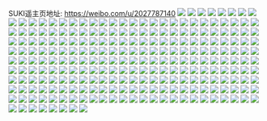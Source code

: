 SUKI遥主页地址: https://weibo.com/u/2027787140 
![](https://wx4.sinaimg.cn/mw2000/78dd9384ly1h8z3h4jcbtj22c03407wj.jpg) 
![](https://wx4.sinaimg.cn/mw2000/78dd9384ly1h8z3h5ohhgj22c0340u0y.jpg) 
![](https://wx4.sinaimg.cn/mw2000/78dd9384ly1h8z3h6qe6fj23402c0e82.jpg) 
![](https://wx4.sinaimg.cn/mw2000/78dd9384ly1h8z3h8wmy2j22c034i4qs.jpg) 
![](https://wx4.sinaimg.cn/mw2000/78dd9384ly1h8z3h9pz89j22c02c0npe.jpg) 
![](https://wx4.sinaimg.cn/mw2000/78dd9384ly1h8z3hab6vxj22c0340e81.jpg) 
![](https://wx4.sinaimg.cn/mw2000/78dd9384ly1h8z3hb6302j22c03407wi.jpg) 
![](https://wx4.sinaimg.cn/mw2000/78dd9384ly1h8z3hc2sllj22c02c2qv6.jpg) 
![](https://wx4.sinaimg.cn/mw2000/78dd9384ly1h8z3hdabi8j22c03401l1.jpg) 
![](https://wx4.sinaimg.cn/mw2000/78dd9384ly1h8z3hej1lkj22c0340x6q.jpg) 
![](https://wx4.sinaimg.cn/mw2000/78dd9384ly1h8vkt5e1cpj22c02x1npe.jpg) 
![](https://wx4.sinaimg.cn/mw2000/78dd9384ly1h8vkt5t39cj21a01pcwjg.jpg) 
![](https://wx4.sinaimg.cn/mw2000/78dd9384ly1h8vktjk0lbj22c03404qs.jpg) 
![](https://wx4.sinaimg.cn/mw2000/78dd9384ly1h8vktlirfaj22802yohdu.jpg) 
![](https://wx4.sinaimg.cn/mw2000/78dd9384ly1h8vktp48w7j22802yokjm.jpg) 
![](https://wx4.sinaimg.cn/mw2000/78dd9384ly1h8vkt2lus3j22c0340qv7.jpg) 
![](https://wx4.sinaimg.cn/mw2000/78dd9384ly1h8vktrlbvlj22c0340x6r.jpg) 
![](https://wx4.sinaimg.cn/mw2000/78dd9384ly1h8vktt97btj23402a7b2a.jpg) 
![](https://wx4.sinaimg.cn/mw2000/78dd9384ly1h8vktvt0mdj22yo280qv7.jpg) 
![](https://wx4.sinaimg.cn/mw2000/78dd9384ly1h8t9a2mbetj22dr36c7wj.jpg) 
![](https://wx4.sinaimg.cn/mw2000/78dd9384ly1h8hifma9ugj22c03401ky.jpg) 
![](https://wx4.sinaimg.cn/mw2000/78dd9384ly1h8hifmzs7xj20zg1baajg.jpg) 
![](https://wx4.sinaimg.cn/mw2000/78dd9384ly1h8hifnzpp4j22c0340u0x.jpg) 
![](https://wx4.sinaimg.cn/mw2000/78dd9384ly1h8hiflfs3hj21je2ikhdt.jpg) 
![](https://wx4.sinaimg.cn/mw2000/78dd9384ly1h8hifonntdj20u0140dzk.jpg) 
![](https://wx4.sinaimg.cn/mw2000/78dd9384ly1h89dnef2jaj21900u0qlo.jpg) 
![](https://wx4.sinaimg.cn/mw2000/78dd9384ly1h89dnf6fupj21900u0tp5.jpg) 
![](https://wx4.sinaimg.cn/mw2000/78dd9384ly1h89dndf9muj21900u0gt2.jpg) 
![](https://wx4.sinaimg.cn/mw2000/78dd9384ly1h89dnh8uspj21900u0tgr.jpg) 
![](https://wx4.sinaimg.cn/mw2000/78dd9384ly1h89dni1fkvj21900u0qcj.jpg) 
![](https://wx4.sinaimg.cn/mw2000/78dd9384ly1h89dnihgrdj20u01400z2.jpg) 
![](https://wx4.sinaimg.cn/mw2000/78dd9384ly1h8627uuk9bj23402c04qq.jpg) 
![](https://wx4.sinaimg.cn/mw2000/78dd9384ly1h8627wjiuej22c0340b2b.jpg) 
![](https://wx4.sinaimg.cn/mw2000/78dd9384ly1h8627y2tatj23402c01kz.jpg) 
![](https://wx4.sinaimg.cn/mw2000/78dd9384ly1h8627z99m6j23402c07wh.jpg) 
![](https://wx4.sinaimg.cn/mw2000/78dd9384ly1h862807hkgj23402c01ky.jpg) 
![](https://wx4.sinaimg.cn/mw2000/78dd9384ly1h862819vvoj23402c0e81.jpg) 
![](https://wx4.sinaimg.cn/mw2000/78dd9384ly1h86282njx9j22c03404qq.jpg) 
![](https://wx4.sinaimg.cn/mw2000/78dd9384ly1h86283y8svj22c03404qq.jpg) 
![](https://wx4.sinaimg.cn/mw2000/78dd9384ly1h86285gjykj22c0340hdu.jpg) 
![](https://wx4.sinaimg.cn/mw2000/78dd9384ly1h8627tje46j22c0340kjm.jpg) 
![](https://wx4.sinaimg.cn/mw2000/78dd9384ly1h85grp2gp9j21900u0k5i.jpg) 
![](https://wx4.sinaimg.cn/mw2000/78dd9384ly1h85grpjxnej21900u0wq9.jpg) 
![](https://wx4.sinaimg.cn/mw2000/78dd9384ly1h85grq14p2j21900u0gxq.jpg) 
![](https://wx4.sinaimg.cn/mw2000/78dd9384ly1h85grqco23j21900u0n2h.jpg) 
![](https://wx4.sinaimg.cn/mw2000/78dd9384ly1h85grodbqdj21900u0gss.jpg) 
![](https://wx4.sinaimg.cn/mw2000/78dd9384ly1h85grqsw3lj21900u07bu.jpg) 
![](https://wx4.sinaimg.cn/mw2000/78dd9384ly1h85grrc6qij20u0190aho.jpg) 
![](https://wx4.sinaimg.cn/mw2000/78dd9384ly1h85grrqd1uj21900u079f.jpg) 
![](https://wx4.sinaimg.cn/mw2000/78dd9384ly1h85grs6ak0j21900u00yw.jpg) 
![](https://wx4.sinaimg.cn/mw2000/78dd9384ly1h85grsoxkcj20u0190na7.jpg) 
![](https://wx4.sinaimg.cn/mw2000/78dd9384ly1h85grt41kzj21900u0guf.jpg) 
![](https://wx4.sinaimg.cn/mw2000/78dd9384ly1h85grtljlhj21900u014i.jpg) 
![](https://wx4.sinaimg.cn/mw2000/78dd9384ly1h85gru5juxj20u0190n46.jpg) 
![](https://wx4.sinaimg.cn/mw2000/78dd9384ly1h85gruouo0j21900u0k0m.jpg) 
![](https://wx4.sinaimg.cn/mw2000/78dd9384ly1h85grv2zexj21900u0wkt.jpg) 
![](https://wx4.sinaimg.cn/mw2000/78dd9384ly1h85grvfe49j21900u0wkr.jpg) 
![](https://wx4.sinaimg.cn/mw2000/78dd9384ly1h85grvt0tsj21900u0jwv.jpg) 
![](https://wx4.sinaimg.cn/mw2000/78dd9384ly1h85grwa9vaj20u0190dro.jpg) 
![](https://wx4.sinaimg.cn/mw2000/78dd9384ly1h7s7hwad75j22c0340e82.jpg) 
![](https://wx4.sinaimg.cn/mw2000/78dd9384ly1h7s7hz101yj23402c0x6q.jpg) 
![](https://wx4.sinaimg.cn/mw2000/78dd9384ly1h7s7i3375qj23402c04qr.jpg) 
![](https://wx4.sinaimg.cn/mw2000/78dd9384ly1h7s7i51lqqj22c03401ky.jpg) 
![](https://wx4.sinaimg.cn/mw2000/78dd9384ly1h7s7i7f21rj23402c04qr.jpg) 
![](https://wx4.sinaimg.cn/mw2000/78dd9384ly1h7s7i99ak8j23402c0qv6.jpg) 
![](https://wx4.sinaimg.cn/mw2000/78dd9384ly1h7s7ibma0pj22c0340e83.jpg) 
![](https://wx4.sinaimg.cn/mw2000/78dd9384ly1h7pytqax58j23402c0hdu.jpg) 
![](https://wx4.sinaimg.cn/mw2000/78dd9384ly1h7pytrfgswj23402c07wi.jpg) 
![](https://wx4.sinaimg.cn/mw2000/78dd9384ly1h7pytuxmr9j22c02jmx6r.jpg) 
![](https://wx4.sinaimg.cn/mw2000/78dd9384ly1h7pytvn5cfj21mc17qauh.jpg) 
![](https://wx4.sinaimg.cn/mw2000/78dd9384ly1h7pytd520pj23381yw1kz.jpg) 
![](https://wx4.sinaimg.cn/mw2000/78dd9384ly1h7pytwzdy6j22c03404qq.jpg) 
![](https://wx4.sinaimg.cn/mw2000/78dd9384ly1h7pytyjiinj23402c0qv6.jpg) 
![](https://wx4.sinaimg.cn/mw2000/78dd9384ly1h7pyu5jsa9j22c0340qv6.jpg) 
![](https://wx4.sinaimg.cn/mw2000/78dd9384ly1h7k47chiesj23402c0npf.jpg) 
![](https://wx4.sinaimg.cn/mw2000/78dd9384ly1h7k4766wpaj23402c04qr.jpg) 
![](https://wx4.sinaimg.cn/mw2000/78dd9384ly1h7k47dv4fjj23402c0kjm.jpg) 
![](https://wx4.sinaimg.cn/mw2000/78dd9384ly1h7ihjpbz2zj20u00ysafz.jpg) 
![](https://wx4.sinaimg.cn/mw2000/78dd9384ly1h7ihjo10whj21400u046z.jpg) 
![](https://wx4.sinaimg.cn/mw2000/78dd9384ly1h7ihjq2bc8j20u0106grw.jpg) 
![](https://wx4.sinaimg.cn/mw2000/78dd9384ly1h7ihjqn6qxj20u010qagd.jpg) 
![](https://wx4.sinaimg.cn/mw2000/78dd9384ly1h7ihjr5203j20u0140jy6.jpg) 
![](https://wx4.sinaimg.cn/mw2000/78dd9384ly1h7ihjs8hx8j21400u0n7u.jpg) 
![](https://wx4.sinaimg.cn/mw2000/78dd9384gy1h6gxok31mmj21hg0u0aiz.jpg) 
![](https://wx4.sinaimg.cn/mw2000/78dd9384gy1h6gxokr325j21hc0u0q71.jpg) 
![](https://wx4.sinaimg.cn/mw2000/78dd9384gy1h6gxolpo3oj21hc0u0acu.jpg) 
![](https://wx4.sinaimg.cn/mw2000/78dd9384gy1h6gxomjcdwj21hc0u00v4.jpg) 
![](https://wx4.sinaimg.cn/mw2000/78dd9384gy1h6gxoo48y8j21hc0u0n7c.jpg) 
![](https://wx4.sinaimg.cn/mw2000/78dd9384gy1h6gxopoqn7j21hc0u0n2k.jpg) 
![](https://wx4.sinaimg.cn/mw2000/78dd9384gy1h6gxoqqtlgj21hc0u047r.jpg) 
![](https://wx4.sinaimg.cn/mw2000/78dd9384gy1h6gxoi4e4oj21hc0u0qav.jpg) 
![](https://wx4.sinaimg.cn/mw2000/78dd9384gy1h6gxorxx8yj21hc0u0466.jpg) 
![](https://wx4.sinaimg.cn/mw2000/78dd9384gy1h6gxots126j21hc0u0wlv.jpg) 
![](https://wx4.sinaimg.cn/mw2000/78dd9384gy1h6gxovdqa1j21hc0u0wvs.jpg) 
![](https://wx4.sinaimg.cn/mw2000/78dd9384gy1h6gxowvy1aj21hc0u0h0f.jpg) 
![](https://wx4.sinaimg.cn/mw2000/78dd9384gy1h6gxoz13mkj21hc0u0ait.jpg) 
![](https://wx4.sinaimg.cn/mw2000/78dd9384gy1h6gxp0ofryj21hc0u04ap.jpg) 
![](https://wx4.sinaimg.cn/mw2000/78dd9384gy1h6gxp2bmjjj21hc0u016c.jpg) 
![](https://wx4.sinaimg.cn/mw2000/78dd9384gy1h6gxp43eapj21hc0u0dxs.jpg) 
![](https://wx4.sinaimg.cn/mw2000/78dd9384ly1h6b4i554h5j23402c07wj.jpg) 
![](https://wx4.sinaimg.cn/mw2000/78dd9384ly1h6b4i751ikj23402c0hdv.jpg) 
![](https://wx4.sinaimg.cn/mw2000/78dd9384ly1h69x7djq4tj22c0340he2.jpg) 
![](https://wx4.sinaimg.cn/mw2000/78dd9384ly1h4qdht54qlj20zk20w7tz.jpg) 
![](https://wx4.sinaimg.cn/mw2000/78dd9384ly1h4qdhu4p8qj22c02c0b2a.jpg) 
![](https://wx4.sinaimg.cn/mw2000/78dd9384ly1h4qdhvkx86j241l39le82.jpg) 
![](https://wx4.sinaimg.cn/mw2000/78dd9384ly1h4qdhwysgwj22c03401ky.jpg) 
![](https://wx4.sinaimg.cn/mw2000/78dd9384ly1h4qdhynalwj22c0340b2a.jpg) 
![](https://wx4.sinaimg.cn/mw2000/78dd9384ly1h4qdi01z3ej22c03401ky.jpg) 
![](https://wx4.sinaimg.cn/mw2000/78dd9384ly1h4qdi1lik6j22c0340b2a.jpg) 
![](https://wx4.sinaimg.cn/mw2000/78dd9384ly1h4qdlhac40j23402c04qr.jpg) 
![](https://wx4.sinaimg.cn/mw2000/78dd9384ly1h4qdllbvh2j22x82c07wj.jpg) 
![](https://wx4.sinaimg.cn/mw2000/78dd9384ly1h4qdlfug13j23402c04qq.jpg) 
![](https://wx4.sinaimg.cn/mw2000/78dd9384ly1h4qdlnalivj22c0340x6q.jpg) 
![](https://wx4.sinaimg.cn/mw2000/78dd9384ly1h4qdlpckxnj22c0340u0x.jpg) 
![](https://wx4.sinaimg.cn/mw2000/78dd9384ly1h4qdljo0fzj231c2a0npe.jpg) 
![](https://wx4.sinaimg.cn/mw2000/78dd9384ly1h4qdlroel9j22c0340npf.jpg) 
![](https://wx4.sinaimg.cn/mw2000/78dd9384ly1h4qdltbms8j23402c0b2b.jpg) 
![](https://wx4.sinaimg.cn/mw2000/78dd9384ly1h40ot8pju6j22c0340hdw.jpg) 
![](https://wx4.sinaimg.cn/mw2000/78dd9384ly1h40ota82ocj23402c01kz.jpg) 
![](https://wx4.sinaimg.cn/mw2000/78dd9384ly1h40otbv10mj23402c0qv7.jpg) 
![](https://wx4.sinaimg.cn/mw2000/78dd9384ly1h40otdf4dqj22c0340e83.jpg) 
![](https://wx4.sinaimg.cn/mw2000/78dd9384ly1h40otf4m8zj22c0340npf.jpg) 
![](https://wx4.sinaimg.cn/mw2000/78dd9384ly1h40otgza45j22bv308hdv.jpg) 
![](https://wx4.sinaimg.cn/mw2000/78dd9384ly1h40otirym7j229w3187wj.jpg) 
![](https://wx4.sinaimg.cn/mw2000/78dd9384ly1h40otjpkkuj22yz217u0x.jpg) 
![](https://wx4.sinaimg.cn/mw2000/78dd9384ly1h40ot67uabj22c03401l0.jpg) 
![](https://wx4.sinaimg.cn/mw2000/78dd9384ly1h40otkyi11j22c0340kjm.jpg) 
![](https://wx4.sinaimg.cn/mw2000/78dd9384ly1h40otmlac4j22c0340kjn.jpg) 
![](https://wx4.sinaimg.cn/mw2000/78dd9384ly1h40oto92bij22c0340npe.jpg) 
![](https://wx4.sinaimg.cn/mw2000/78dd9384ly1h40otpu6k2j22c0340e83.jpg) 
![](https://wx4.sinaimg.cn/mw2000/78dd9384ly1h3zb0jo84nj22c0340npe.jpg) 
![](https://wx4.sinaimg.cn/mw2000/78dd9384ly1h3zb0q5w0fj22c0340kjo.jpg) 
![](https://wx4.sinaimg.cn/mw2000/78dd9384ly1h3zb0sdafmj23402c0npe.jpg) 
![](https://wx4.sinaimg.cn/mw2000/78dd9384ly1h3zb0u4id2j23402c0kjm.jpg) 
![](https://wx4.sinaimg.cn/mw2000/78dd9384ly1h3zb0vvikhj23402c0qv6.jpg) 
![](https://wx4.sinaimg.cn/mw2000/78dd9384ly1h3zb0gyn15j23402c0x6q.jpg) 
![](https://wx4.sinaimg.cn/mw2000/78dd9384ly1h3zb0yztmrj23402c0u0y.jpg) 
![](https://wx4.sinaimg.cn/mw2000/78dd9384ly1h3zb3tbnwlj22c0340e84.jpg) 
![](https://wx4.sinaimg.cn/mw2000/78dd9384ly1h37oitiiy3j21o02807wi.jpg) 
![](https://wx4.sinaimg.cn/mw2000/78dd9384ly1h37oisagoxj21o0280qv6.jpg) 
![](https://wx4.sinaimg.cn/mw2000/78dd9384ly1h37oiverooj21o02807wi.jpg) 
![](https://wx4.sinaimg.cn/mw2000/78dd9384ly1h37oiwfg9xj22801o0npd.jpg) 
![](https://wx4.sinaimg.cn/mw2000/78dd9384ly1h37oixl2oij21o0280x6p.jpg) 
![](https://wx4.sinaimg.cn/mw2000/78dd9384ly1h37oiyo5otj21li24qx6p.jpg) 
![](https://wx4.sinaimg.cn/mw2000/78dd9384ly1h37oj097o2j21o02801ky.jpg) 
![](https://wx4.sinaimg.cn/mw2000/78dd9384ly1h37oj1mezlj22801o0b2a.jpg) 
![](https://wx4.sinaimg.cn/mw2000/78dd9384ly1h37oj2xgjoj22481l67wi.jpg) 
![](https://wx4.sinaimg.cn/mw2000/78dd9384ly1h37oj3pa3aj21bs1pzb29.jpg) 
![](https://wx4.sinaimg.cn/mw2000/78dd9384ly1h37oj5ss6lj23402c0kjn.jpg) 
![](https://wx4.sinaimg.cn/mw2000/78dd9384ly1h37oj7g7g6j23402c0hdv.jpg) 
![](https://wx4.sinaimg.cn/mw2000/78dd9384ly1h37onkcepmj21sg28k7tb.jpg) 
![](https://wx4.sinaimg.cn/mw2000/78dd9384ly1h37onjvpfnj21o0230e81.jpg) 
![](https://wx4.sinaimg.cn/mw2000/78dd9384ly1h2w1cmdlfdj20v516349v.jpg) 
![](https://wx4.sinaimg.cn/mw2000/78dd9384ly1h2w1cohzkqj23402c0e83.jpg) 
![](https://wx4.sinaimg.cn/mw2000/78dd9384ly1h2w1cqjy07j22c0340kjn.jpg) 
![](https://wx4.sinaimg.cn/mw2000/78dd9384ly1h2w1cm11jxj21ey1wckjl.jpg) 
![](https://wx4.sinaimg.cn/mw2000/78dd9384ly1h2w1crz6pdj22c0340hdu.jpg) 
![](https://wx4.sinaimg.cn/mw2000/78dd9384ly1h2w1cu15fhj22c03407wj.jpg) 
![](https://wx4.sinaimg.cn/mw2000/78dd9384ly1h2w1cv5i9tj21es1w0b29.jpg) 
![](https://wx4.sinaimg.cn/mw2000/78dd9384ly1h2w1cxh31hj22c0340npf.jpg) 
![](https://wx4.sinaimg.cn/mw2000/78dd9384ly1h2w1cyjl8aj21400u0ael.jpg) 
![](https://wx4.sinaimg.cn/mw2000/78dd9384ly1h2w1cyzrofj213y0u0e02.jpg) 
![](https://wx4.sinaimg.cn/mw2000/78dd9384ly1h2w1d62md8j22802yo7wk.jpg) 
![](https://wx4.sinaimg.cn/mw2000/78dd9384ly1h2w1d8myubj22c03404qs.jpg) 
![](https://wx4.sinaimg.cn/mw2000/78dd9384ly1gzq2gln2mzj21bf0zk7b8.jpg) 
![](https://wx4.sinaimg.cn/mw2000/78dd9384ly1gzq2gmnpw3j21be0zkqbw.jpg) 
![](https://wx4.sinaimg.cn/mw2000/78dd9384ly1gzq2gley4nj20zk1be43z.jpg) 
![](https://wx4.sinaimg.cn/mw2000/78dd9384ly1gzq2gn45hfj20zk1beqle.jpg) 
![](https://wx4.sinaimg.cn/mw2000/78dd9384ly1gzq2gnnbjij20zk1betq5.jpg) 
![](https://wx4.sinaimg.cn/mw2000/78dd9384ly1gzq2goihw0j21ey1w0npd.jpg) 
![](https://wx4.sinaimg.cn/mw2000/78dd9384ly1gzq2gp5q48j21bg0zkk1n.jpg) 
![](https://wx4.sinaimg.cn/mw2000/78dd9384ly1gzq2grm7luj22c0340kjo.jpg) 
![](https://wx4.sinaimg.cn/mw2000/78dd9384ly1gzq0ht8hmkj22c0340b2b.jpg) 
![](https://wx4.sinaimg.cn/mw2000/78dd9384ly1gzq0hum0n0j22c03404qq.jpg) 
![](https://wx4.sinaimg.cn/mw2000/78dd9384ly1gzq0hwsn6xj22c0340qv7.jpg) 
![](https://wx4.sinaimg.cn/mw2000/78dd9384ly1gzq0hyucb6j23402c01kz.jpg) 
![](https://wx4.sinaimg.cn/mw2000/78dd9384ly1gzq0hr6b38j22c0340u0z.jpg) 
![](https://wx4.sinaimg.cn/mw2000/78dd9384ly1gzq0hzvdtaj21ey1w0b29.jpg) 
![](https://wx4.sinaimg.cn/mw2000/78dd9384ly1gyrhjl5v2uj22c0340npe.jpg) 
![](https://wx4.sinaimg.cn/mw2000/78dd9384ly1gyrhk395krj21vz0z1wqq.jpg) 
![](https://wx4.sinaimg.cn/mw2000/78dd9384ly1gyrhjniej0j23402c0npf.jpg) 
![](https://wx4.sinaimg.cn/mw2000/78dd9384ly1gyrhjoeomdj21ey1w0hdt.jpg) 
![](https://wx4.sinaimg.cn/mw2000/78dd9384ly1gyrhjqt4uij22c0340e83.jpg) 
![](https://wx4.sinaimg.cn/mw2000/78dd9384ly1gyrhjt1b2yj22c03404qr.jpg) 
![](https://wx4.sinaimg.cn/mw2000/78dd9384ly1gyrhjveqqoj22c0340npg.jpg) 
![](https://wx4.sinaimg.cn/mw2000/78dd9384ly1gyrhjxpov2j22c0340npf.jpg) 
![](https://wx4.sinaimg.cn/mw2000/78dd9384ly1gyrhk0lad2j23402c0hdv.jpg) 
![](https://wx4.sinaimg.cn/mw2000/78dd9384ly1gyrhk2qcoqj22c03407wi.jpg) 
![](https://wx4.sinaimg.cn/mw2000/78dd9384ly1gyrhk45s2nj21w01eye81.jpg) 
![](https://wx4.sinaimg.cn/mw2000/78dd9384ly1gyrhk6tsd4j22c0340qv8.jpg) 
![](https://wx4.sinaimg.cn/mw2000/78dd9384ly1gyrhk8cjvwj22c0340hdu.jpg) 
![](https://wx4.sinaimg.cn/mw2000/78dd9384ly1gyrhka9c08j22c0340x6q.jpg) 
![](https://wx4.sinaimg.cn/mw2000/78dd9384ly1gyrhjjvscgj22c03404np.jpg) 
![](https://wx4.sinaimg.cn/mw2000/78dd9384ly1gyrhkdoryjj22c0340b2e.jpg) 
![](https://wx4.sinaimg.cn/mw2000/78dd9384ly1gyrhkg1spej22c0340qv7.jpg) 
![](https://wx4.sinaimg.cn/mw2000/78dd9384ly1gyrhkgojtij21ey1w018d.jpg) 
![](https://wx4.sinaimg.cn/mw2000/78dd9384ly1gydiaew3clj20zk1beh3g.jpg) 
![](https://wx4.sinaimg.cn/mw2000/78dd9384ly1gydiaf67jhj20zk0qogtb.jpg) 
![](https://wx4.sinaimg.cn/mw2000/78dd9384ly1gydiaeeghvj20zk0qodn2.jpg) 
![](https://wx4.sinaimg.cn/mw2000/78dd9384ly1gydiafj9acj20zk0qojxv.jpg) 
![](https://wx4.sinaimg.cn/mw2000/78dd9384ly1gydiafszjkj20zk0qon35.jpg) 
![](https://wx4.sinaimg.cn/mw2000/78dd9384ly1gydiag5rgxj20zk0qogte.jpg) 
![](https://wx4.sinaimg.cn/mw2000/78dd9384ly1gydiagiiluj20zk0qo7aq.jpg) 
![](https://wx4.sinaimg.cn/mw2000/78dd9384ly1gydiagwylqj20zk0qowly.jpg) 
![](https://wx4.sinaimg.cn/mw2000/78dd9384ly1gydiai0u9uj20zk0qon6s.jpg) 
![](https://wx4.sinaimg.cn/mw2000/78dd9384gy1g2dh8defrqj21400u0k3b.jpg) 
![](https://wx4.sinaimg.cn/mw2000/78dd9384gy1g2dh8elf5fj21400qyh1w.jpg) 
![](https://wx4.sinaimg.cn/mw2000/78dd9384gy1g2dh8f5yskj21400u0woa.jpg) 
![](https://wx4.sinaimg.cn/mw2000/78dd9384gy1g2dh8fs8f0j21b60u0k79.jpg) 
![](https://wx4.sinaimg.cn/mw2000/78dd9384gy1g2dh8i9611j22c02x0b29.jpg) 
![](https://wx4.sinaimg.cn/mw2000/78dd9384gy1g2dh8isybqj21400u0n6s.jpg) 
![](https://wx4.sinaimg.cn/mw2000/78dd9384gy1g2dh8l12w5j22c02x0e82.jpg) 
![](https://wx4.sinaimg.cn/mw2000/78dd9384gy1g2dh8c5lelj22c0340hdt.jpg) 
![](https://wx4.sinaimg.cn/mw2000/78dd9384gy1g2dh8ln6tkj21400u013l.jpg) 
![](https://wx4.sinaimg.cn/mw2000/78dd9384ly1g25apkgs10j23402afu0y.jpg) 
![](https://wx4.sinaimg.cn/mw2000/78dd9384ly1g25apmyn21j222i3184qr.jpg) 
![](https://wx4.sinaimg.cn/mw2000/78dd9384ly1g25apqc4bbj23402c0kjo.jpg) 
![](https://wx4.sinaimg.cn/mw2000/78dd9384ly1g25aptd06cj22c03401l0.jpg) 
![](https://wx4.sinaimg.cn/mw2000/78dd9384ly1g25apw4gk1j231229w7wj.jpg) 
![](https://wx4.sinaimg.cn/mw2000/78dd9384ly1g25apzjtb8j22c0340kjn.jpg) 
![](https://wx4.sinaimg.cn/mw2000/78dd9384ly1g25aq3lmlkj23402c01l0.jpg) 
![](https://wx4.sinaimg.cn/mw2000/78dd9384ly1g25aq7971fj22c03401l1.jpg) 
![](https://wx4.sinaimg.cn/mw2000/78dd9384ly1g25aqbiuzrj23402c0npg.jpg) 
![](https://wx4.sinaimg.cn/mw2000/78dd9384gy1fx6pvlt5n2j223y23yx6q.jpg) 
![](https://wx4.sinaimg.cn/mw2000/78dd9384gy1fx6pvntp0rj22xn2bx1ky.jpg) 
![](https://wx4.sinaimg.cn/mw2000/78dd9384gy1fx6pvpappgj21yi1yib29.jpg) 
![](https://wx4.sinaimg.cn/mw2000/78dd9384gy1fx6pvqqa9gj22lc2bx4qp.jpg) 
![](https://wx4.sinaimg.cn/mw2000/78dd9384gy1fx6pyobln1j22c02c0qv6.jpg) 
![](https://wx4.sinaimg.cn/mw2000/78dd9384gy1fx6pyqb2c1j22bu2bux6p.jpg) 
![](https://wx4.sinaimg.cn/mw2000/78dd9384gy1fx6pys1ry4j22bu2bue81.jpg) 
![](https://wx4.sinaimg.cn/mw2000/78dd9384gy1fx6pylogftj23402bxhdu.jpg) 
![](https://wx4.sinaimg.cn/mw2000/78dd9384gy1fx6pyu3cucj22c0340e81.jpg) 
![](https://wx4.sinaimg.cn/mw2000/78dd9384gy1fx0e76nz16j22402tcu0x.jpg) 
![](https://wx4.sinaimg.cn/mw2000/78dd9384gy1fx0e791986j22402tc1ky.jpg) 
![](https://wx4.sinaimg.cn/mw2000/78dd9384gy1fx0e7bbheej22tc2404qq.jpg) 
![](https://wx4.sinaimg.cn/mw2000/78dd9384gy1fx0e73x73cj22402tc1ky.jpg) 
![](https://wx4.sinaimg.cn/mw2000/78dd9384gy1fx0e7cuglmj22402tc1kx.jpg) 
![](https://wx4.sinaimg.cn/mw2000/78dd9384gy1fx0e7dbxwpj20u0140dj2.jpg) 
![](https://wx4.sinaimg.cn/mw2000/78dd9384gy1fx0e7f1un8j22tc240qv5.jpg) 
![](https://wx4.sinaimg.cn/mw2000/78dd9384gy1fx0e7fx1o9j20u01400wl.jpg) 
![](https://wx4.sinaimg.cn/mw2000/78dd9384gy1fx0e7i3qnrj22402tckjl.jpg) 
